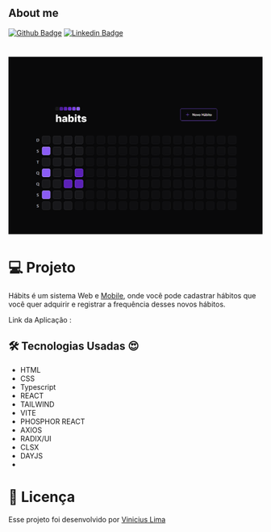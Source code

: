 ## About me

[![Github Badge](https://img.shields.io/badge/-Github-000?style=flat-square&logo=Github&logoColor=white&link=https://github.com/ViniciusLima7)](https://github.com/ViniciusLima7)
[![Linkedin Badge](https://img.shields.io/badge/-LinkedIn-blue?style=flat-square&logo=Linkedin&logoColor=white&link=https://www.linkedin.com/in/marcos-vinicius-lima/)](https://www.linkedin.com/in/marcos-vinicius-lima/)

<h1 align="center">
    <img alt="Sistema de Habitos" title="Projeto de Hábitos" src="https://github.com/ViniciusLima7/habits/blob/master/src/assets/capa.png" />
</h1>

# 💻 Projeto

Hábits é um sistema Web e [Mobile](https://github.com/ViniciusLima7/habitsapp), onde você pode cadastrar hábitos que você quer adquirir e registrar a frequência desses novos hábitos.

Link da Aplicação :

## 🛠 Tecnologias Usadas :heart_eyes:

- HTML
- CSS
- Typescript
- REACT
- TAILWIND
- VITE
- PHOSPHOR REACT
- AXIOS
- RADIX/UI
- CLSX
- DAYJS
-

# 📝 Licença

Esse projeto foi desenvolvido por [Vinicius Lima](https://www.linkedin.com/in/marcos-vinicius-lima/)
